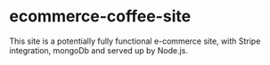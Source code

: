 # ecommerce-coffee-site

This site is a potentially fully functional e-commerce site, with Stripe integration, mongoDb and served up by Node.js. 
